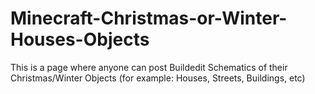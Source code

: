 # Minecraft-Christmas-or-Winter-Houses-Objects
This is a page where anyone can post Buildedit Schematics of their Christmas/Winter Objects (for example: Houses, Streets, Buildings, etc)
